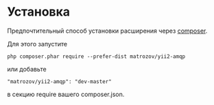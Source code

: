 # Установка

Предпочтительный способ установки расширения через [composer](http://getcomposer.org/download/).

Для этого запустите
```
php composer.phar require --prefer-dist matrozov/yii2-amqp
```

или добавьте
```
"matrozov/yii2-amqp": "dev-master"
```

в секцию require вашего composer.json.
